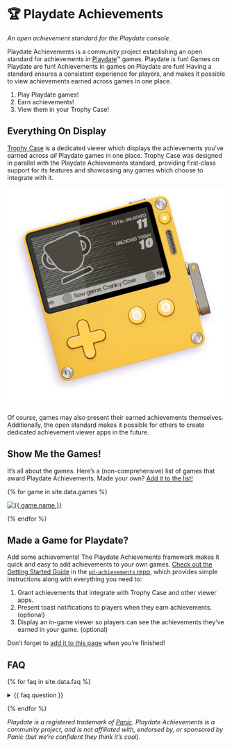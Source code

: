 # 🏆 Playdate Achievements

_An open achievement standard for the Playdate console._

Playdate Achievements is a community project establishing an open standard for achievements in [Playdate](https://play.date)™ games. Playdate is fun! Games on Playdate are fun! Achievements in games on Playdate are fun! Having a standard ensures a consistent experience for players, and makes it possible to view achievements earned across games in one place.

1. Play Playdate games!
2. Earn achievements!
3. View them in your Trophy Case!

## Everything On Display

[Trophy Case](https://gurtt.dev/trophy-case) is a dedicated viewer which displays the achievements you’ve earned across _all_ Playdate games in one place. Trophy Case was designed in parallel with the Playdate Achievements standard, providing first-class support for its features and showcasing any games which choose to integrate with it.

<div align="center">
	<img src="./assets/images/viewers/trophy-case-pd.png" width="600"/>
</div>

Of course, games may also present their earned achievements themselves. Additionally, the open standard makes it possible for others to create dedicated achievement viewer apps in the future.

## Show Me the Games!

It’s all about the games. Here’s a (non-comprehensive) list of games that award Playdate Achievements. Made your own? [Add it to the list!](https://github.com/PlaydateSquad/pd-achievements#contributing)

<div class="game-grid">

{% for game in site.data.games %}

<div class="game">
	<a href="{{ game.url }}">
		<img src="{{ game.image }}" alt="{{ game.name }}" title="{{ game.name }}" width="400"/>
	</a>
</div>

{% endfor %}

</div>

## Made a Game for Playdate?

Add some achievements! The Playdate Achievements framework makes it quick and easy to add achievements to your own games. [Check out the Getting Started Guide](https://github.com/PlaydateSquad/pd-achievements/blob/main/README.md) in the [`pd-achievements` repo](https://github.com/PlaydateSquad/pd-achievements), which provides simple instructions along with everything you need to:

1. Grant achievements that integrate with Trophy Case and other viewer apps.
2. Present toast notifications to players when they earn achievements. (optional)
3. Display an in-game viewer so players can see the achievements they’ve earned in your game. (optional)

Don’t forget to [add it to this page](https://github.com/PlaydateSquad/pd-achievements#contributing) when you’re finished!

## FAQ

{% for faq in site.data.faq %}

<details><summary>{{ faq.question }}</summary>{{ faq.answer | markdownify }}</details>

{% endfor %}

_Playdate is a registered trademark of [Panic](https://panic.com/). Playdate Achievements is a community project, and is not affiliated with, endorsed by, or sponsored by Panic (but we’re confident they think it’s cool)._
